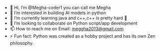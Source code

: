 - 👋 Hi, I’m @Megha-coder1 you can call me Megha
- 👀 I’m interested in building AI models in python 
- 🌱 I’m currently learning java and c++,c++ is pretty hard 🤔
- 💞️ I’m looking to collaborate on Python script/app development
- 📫 How to reach me on Email: [meggha2013@gmail.com](mailto:meggha2013@gmail.com)
- ⚡ Fun fact: Python was created as a hobby project and has its own Zen philosophy.

<!---
HELLO MIC TESTING? 😜
--->
